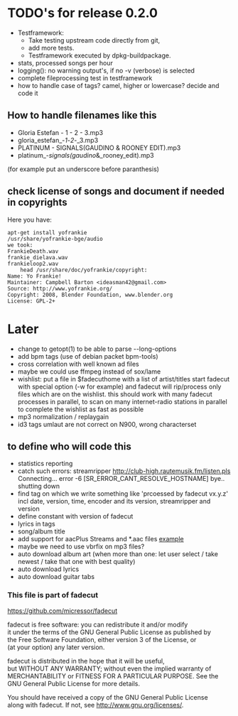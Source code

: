 # TODO's for release 0.2.0

* Testframework:
	* Take testing upstream code directly from git,
	* add more tests.
	* Testframework executed by dpkg-buildpackage.
* stats, processed songs per hour
* logging(): no warning output's, if no -v (verbose) is selected
* complete fileprocessing test in testframework
* how to handle case of tags? camel, higher or lowercase? decide and code it

## How to handle filenames like this

* Gloria Estefan - 1 - 2 - 3.mp3
* gloria_estefan_-_1_-_2_-_3.mp3
* PLATINUM - SIGNALS(GAUDINO & ROONEY EDIT).mp3
* platinum_-_signals(gaudino_&_rooney_edit).mp3

(for example put an underscore before paranthesis)

## check license of songs and document if needed in copyrights

Here you have:

	apt-get install yofrankie
	/usr/share/yofrankie-bge/audio
	we took:
	FrankieDeath.wav
	frankie_dielava.wav
	frankieloop2.wav
        head /usr/share/doc/yofrankie/copyright:
	Name: Yo Frankie!
	Maintainer: Campbell Barton <ideasman42@gmail.com>
	Source: http://www.yofrankie.org/
	Copyright: 2008, Blender Foundation, www.blender.org
	License: GPL-2+

# Later

* change to getopt(1) to be able to parse --long-options
* add bpm tags (use of debian packet bpm-tools)
* cross correlation with well known ad files
* maybe we could use ffmpeg instead of sox/lame 
* wishlist: put a file in $fadecuthome with a list of artist/titles
	start fadecut with special option (-w for example) and fadecut
	will rip/process only files which are on the wishlist.
	this should work with many fadecut processes in parallel, to scan on
	many internet-radio stations in parallel to complete the wishlist as
	fast as possible
* mp3 normalization / replaygain   
* id3 tags umlaut are not correct on N900, wrong characterset

## to define who will code this
* statistics reporting
* catch such errors:
	streamripper http://club-high.rautemusik.fm/listen.pls
	Connecting...
	error -6 [SR_ERROR_CANT_RESOLVE_HOSTNAME]
	bye..
	shutting down
* find tag on which we write something like 'prcoessed by fadecut vx.y.z' incl date, version, time, encoder and its version, streamripper and version
* define constant with version of fadecut
* lyrics in tags
* song/album title
* add support for aacPlus Streams and \*.aac files [example](http://www.radioswissjazz.ch/live/aacp.m3u)
* maybe we need to use vbrfix on mp3 files? 
* auto download album art (when more than one: let user select / take newest / take that one with best quality)
* auto download lyrics
* auto download guitar tabs

### This file is part of fadecut

https://github.com/micressor/fadecut                                            
                                                                                
fadecut is free software: you can redistribute it and/or modify                 
it under the terms of the GNU General Public License as published by            
the Free Software Foundation, either version 3 of the License, or               
(at your option) any later version.                                             
                                                                                
fadecut is distributed in the hope that it will be useful,                      
but WITHOUT ANY WARRANTY; without even the implied warranty of                  
MERCHANTABILITY or FITNESS FOR A PARTICULAR PURPOSE.  See the                   
GNU General Public License for more details.                                    
                                                                                
You should have received a copy of the GNU General Public License               
along with fadecut.  If not, see <http://www.gnu.org/licenses/>.
